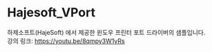 # Hajesoft_VPort
하제소프트(HajeSoft) 에서 제공한 윈도우 프린터 포트 드라이버의 샘플입니다.   
강의 링크: https://youtu.be/8qmpy3W1yRs
